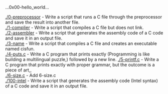 ...0x00-hello_world...

[./0-preprocessor](./0-preprocessor) - Write a script that runs a C file through the preprocessor and save the result into another file.  
[./1-complier](./1-compiler) - Write a script that compiles a C file but does not link.   
[./2-assembler](./2-assembler) - Write a script that generates the assembly code of a C code and save it in an output file.   
[./3-name](./3-name) - Write a script that compiles a C file and creates an executable named cisfun.   
[./4-puts.c](./4-puts.c) - Write a C program that prints exactly (Programming is like building a multilingual puzzle,) followed by a new line.
[./5-printf.c](./5-printf.c) - Write a C program that prints exactly with proper grammar, but the outcome is a piece of art,,     
[./6-size.c](./6-size) - Add 6-size.c   
[./100-intel](./100-intel) - Write a script that generates the assembly code (Intel syntax) of a C code and save it in an output file.
